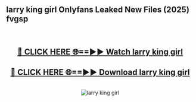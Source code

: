 <h2>larry king girl Onlyfans Leaked New Files (2025) fvgsp</h2>
<br>
<div align="center">
<h2><a href="https://mediafiles.top/larry_king_girl&ref=git" rel="nofollow">🔴 CLICK HERE 🌐==►► Watch larry king girl</a></h2>
<h2><a href="https://mediafiles.top/larry_king_girl&ref=git" rel="nofollow">🔴 CLICK HERE 🌐==►► Download larry king girl</a></h2>
<br>
<a href="https://mediafiles.top/larry_king_girl&ref=git" rel="nofollow" data-target="animated-image.originalLink"><img src="https://i.ibb.co.com/xMMVF88/686577567.gif" alt="larry king girl" style="max-width: 100%; display: inline-block;" data-target="animated-image.originalImage"></a>
</div>
<br>
<br>